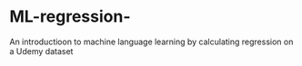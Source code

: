 # ML-regression-
An introductioon to machine language learning by calculating regression on a Udemy dataset
